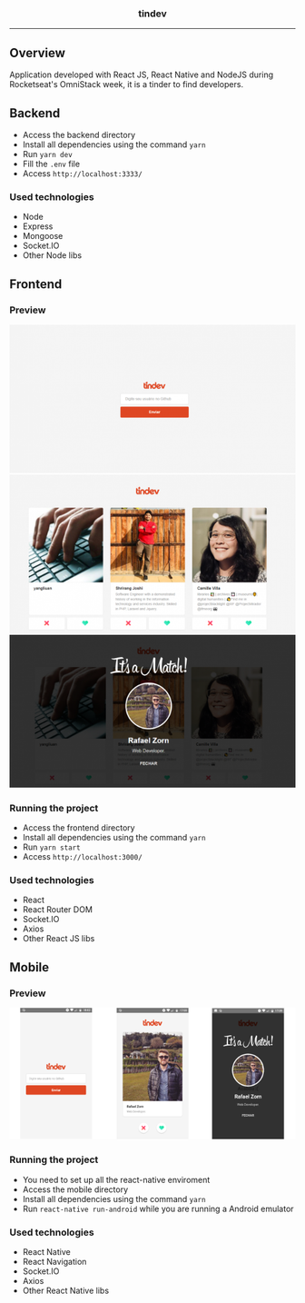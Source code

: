 <p align="center">
   <h3 align="center">tindev</h3>
</p>

---

## Overview

Application developed with React JS, React Native and NodeJS during Rocketseat's OmniStack week, it is a tinder to find developers.

## Backend

-   Access the backend directory
-   Install all dependencies using the command `yarn`
-   Run `yarn dev`
-   Fill the `.env` file
-   Access `http://localhost:3333/`

### Used technologies

-   Node
-   Express
-   Mongoose
-   Socket.IO
-   Other Node libs

## Frontend

### Preview

![tindev-desktop-prieview-1](./desktop-preview-1.png)
![tindev-desktop-prieview-2](./desktop-preview-2.png)
![tindev-desktop-prieview-3](./desktop-preview-3.png)

### Running the project

-   Access the frontend directory
-   Install all dependencies using the command `yarn`
-   Run `yarn start`
-   Access `http://localhost:3000/`

### Used technologies

-   React
-   React Router DOM
-   Socket.IO
-   Axios
-   Other React JS libs

## Mobile

### Preview

![tindev-mobile-prieview-1](./mobile-preview-1.png)

### Running the project

-   You need to set up all the react-native enviroment
-   Access the mobile directory
-   Install all dependencies using the command `yarn`
-   Run `react-native run-android` while you are running a Android emulator

### Used technologies

-   React Native
-   React Navigation
-   Socket.IO
-   Axios
-   Other React Native libs
